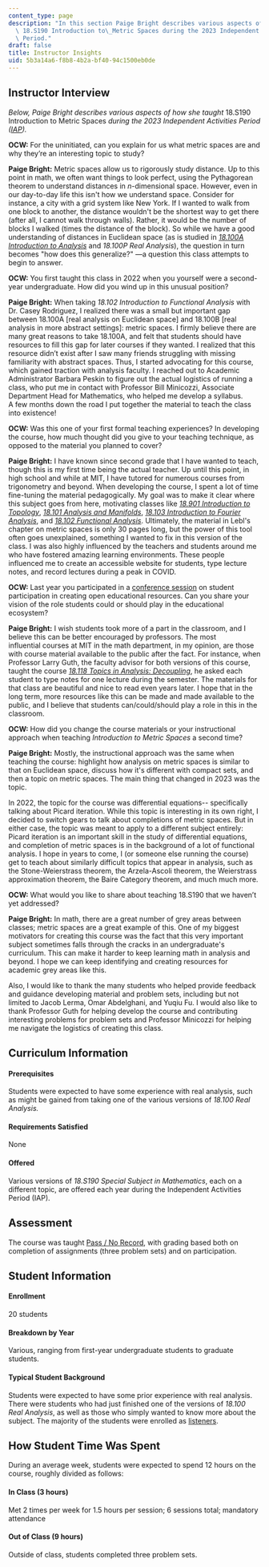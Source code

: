 ```yaml
---
content_type: page
description: "In this section Paige Bright describes various aspects of how she taught\
  \ 18.S190 Introduction to\_Metric Spaces during the 2023 Independent Activities\
  \ Period."
draft: false
title: Instructor Insights
uid: 5b3a14a6-f8b8-4b2a-bf40-94c1500eb0de
---
```

## Instructor Interview

*Below, Paige Bright describes various aspects of how she taught* 18.S190 Introduction to Metric Spaces *during the 2023 Independent Activities Period (*[*IAP*](https://elo.mit.edu/iap/)*).*

**OCW:** For the uninitiated, can you explain for us what metric spaces are and why they’re an interesting topic to study?

**Paige Bright:** Metric spaces allow us to rigorously study distance. Up to this point in math, we often want things to look perfect, using the Pythagorean theorem to understand distances in *n*\-dimensional space. However, even in our day-to-day life this isn't how we understand space. Consider for instance, a city with a grid system like New York. If I wanted to walk from one block to another, the distance wouldn't be the shortest way to get there (after all, I cannot walk through walls). Rather, it would be the number of blocks I walked (times the distance of the block). So while we have a good understanding of distances in Euclidean space (as is studied in [*18.100A Introduction to Analysis*](https://ocw.mit.edu/courses/18-100a-introduction-to-analysis-fall-2012/) and *18.100P Real Analysis*), the question in turn becomes "how does this generalize?" —a question this class attempts to begin to answer.

**OCW:** You first taught this class in 2022 when you yourself were a second-year undergraduate. How did you wind up in this unusual position?

**Paige Bright:** When taking *18.102 Introduction to Functional Analysis* with Dr. Casey Rodriguez, I realized there was a small but important gap between 18.100A \[real analysis on Euclidean space\] and 18.100B \[real analysis in more abstract settings\]: metric spaces. I firmly believe there are many great reasons to take 18.100A, and felt that students should have resources to fill this gap for later courses if they wanted. I realized that this resource didn’t exist after I saw many friends struggling with missing familiarity with abstract spaces. Thus, I started advocating for this course, which gained traction with analysis faculty. I reached out to Academic Administrator Barbara Peskin to figure out the actual logistics of running a class, who put me in contact with Professor Bill Minicozzi, Associate Department Head for Mathematics, who helped me develop a syllabus. A few months down the road I put together the material to teach the class into existence!

**OCW:** Was this one of your first formal teaching experiences? In developing the course, how much thought did you give to your teaching technique, as opposed to the material you planned to cover?

**Paige Bright:** I have known since second grade that I have wanted to teach, though this is my first time being the actual teacher. Up until this point, in high school and while at MIT, I have tutored for numerous courses from trigonometry and beyond. When developing the course, I spent a lot of time fine-tuning the material pedagogically. My goal was to make it clear where this subject goes from here, motivating classes like [*18.901 Introduction to Topology*](https://ocw.mit.edu/courses/18-901-introduction-to-topology-fall-2004/), [*18.101 Analysis and Manifolds*](https://ocw.mit.edu/courses/18-101-analysis-ii-fall-2005/), [*18.103 Introduction to Fourier Analysis*](https://ocw.mit.edu/courses/18-103-fourier-analysis-fall-2013/), and [*18.102 Functional Analysis*](https://ocw.mit.edu/courses/18-102-introduction-to-functional-analysis-spring-2021/). Ultimately, the material in Lebl's chapter on metric spaces is only 30 pages long, but the power of this tool often goes unexplained, something I wanted to fix in this version of the class. I was also highly influenced by the teachers and students around me who have fostered amazing learning environments. These people influenced me to create an accessible website for students, type lecture notes, and record lectures during a peak in COVID.

**OCW:** Last year you participated in a [conference session](https://opened21.sched.com/event/moRa/when-students-create-oer-what-weve-learned-and-whats-next-at-mit-opencourseware) on student participation in creating open educational resources. Can you share your vision of the role students could or should play in the educational ecosystem?

**Paige Bright:** I wish students took more of a part in the classroom, and I believe this can be better encouraged by professors. The most influential courses at MIT in the math department, in my opinion, are those with course material available to the public after the fact. For instance, when Professor Larry Guth, the faculty advisor for both versions of this course, taught the course [*18.118 Topics in Analysis: Decoupling*](https://math.mit.edu/~lguth/Math118.html), he asked each student to type notes for one lecture during the semester. The materials for that class are beautiful and nice to read even years later. I hope that in the long term, more resources like this can be made and made available to the public, and I believe that students can/could/should play a role in this in the classroom.

**OCW:** How did you change the course materials or your instructional approach when teaching *Introduction to Metric Spaces* a second time?

**Paige Bright:** Mostly, the instructional approach was the same when teaching the course: highlight how analysis on metric spaces is similar to that on Euclidean space, discuss how it's different with compact sets, and then a topic on metric spaces. The main thing that changed in 2023 was the topic.

In 2022, the topic for the course was differential equations-- specifically talking about Picard iteration. While this topic is interesting in its own right, I decided to switch gears to talk about completions of metric spaces. But in either case, the topic was meant to apply to a different subject entirely: Picard iteration is an important skill in the study of differential equations, and completion of metric spaces is in the background of a lot of functional analysis. I hope in years to come, I (or someone else running the course) get to teach about similarly difficult topics that appear in analysis, such as the Stone-Weierstrass theorem, the Arzela-Ascoli theorem, the Weierstrass approximation theorem, the Baire Category theorem, and much much more.

**OCW:** What would you like to share about teaching 18.S190 that we haven’t yet addressed?

**Paige Bright:** In math, there are a great number of grey areas between classes; metric spaces are a great example of this. One of my biggest motivators for creating this course was the fact that this very important subject sometimes falls through the cracks in an undergraduate's curriculum. This can make it harder to keep learning math in analysis and beyond. I hope we can keep identifying and creating resources for academic grey areas like this.

Also, I would like to thank the many students who helped provide feedback and guidance developing material and problem sets, including but not limited to Jacob Lerma, Omar Abdelghani, and Yuqiu Fu. I would also like to thank Professor Guth for helping develop the course and contributing interesting problems for problem sets and Professor Minicozzi for helping me navigate the logistics of creating this class.

## Curriculum Information

#### Prerequisites

Students were expected to have some experience with real analysis, such as might be gained from taking one of the various versions of *18.100 Real Analysis.*

#### Requirements Satisfied

None

#### Offered

Various versions of *18.S190 Special Subject in Mathematics*, each on a different topic, are offered each year during the Independent Activities Period (IAP).

## Assessment

The course was taught [Pass / No Record](https://registrar.mit.edu/classes-grades-evaluations/grades/grading-policies/flexible-pnr-grading-option), with grading based both on completion of assignments (three problem sets) and on participation.

## Student Information

#### Enrollment

20 students

#### Breakdown by Year

Various, ranging from first-year undergraduate students to graduate students.

#### Typical Student Background

Students were expected to have some prior experience with real analysis. There were students who had just finished one of the versions of *18.100 Real Analysis*, as well as those who simply wanted to know more about the subject. The majority of the students were enrolled as [listeners](https://registrar.mit.edu/classes-grades-evaluations/grades/grading-policies/listener-status-auditing).

## How Student Time Was Spent

During an average week, students were expected to spend 12 hours on the course, roughly divided as follows:

#### In Class (3 hours)

Met 2 times per week for 1.5 hours per session; 6 sessions total; mandatory attendance

#### Out of Class (9 hours)

Outside of class, students completed three problem sets.